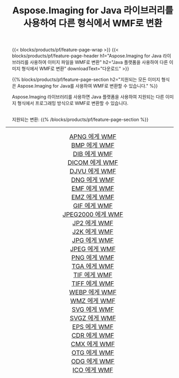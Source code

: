 ﻿---
title: Aspose.Imaging for Java 라이브러리를 사용하여 다른 형식에서 WMF로 변환 
weight: 3920
url: /ko/java/conversion/to/wmf 
lang: ko
langdirlevel: 2
locales: zh-hans,ja,it,ru,de,es,fr,nl,id,lt,pl,pt,vi,tr,ko,zh-hant,ar,hi,th,sv,cs,uk,he
description: Aspose.Imaging을 사용하면 Java를 사용하여 다른 형식에서 WMF로 변환할 수 있습니다.
---

{{< blocks/products/pf/feature-page-wrap >}}
{{< blocks/products/pf/feature-page-header h1="Aspose.Imaging for Java 라이브러리를 사용하여 이미지 파일을 WMF로 변환" h2="Java 플랫폼을 사용하여 다른 이미지 형식에서 WMF로 변환" downloadText="다운로드" >}}


{{% blocks/products/pf/feature-page-section  h2="지원되는 모든 이미지 형식은 Aspose.Imaging for Java를 사용하여 WMF로 변환할 수 있습니다." %}}
<p align=justify>Aspose.Imaging 라이브러리를 사용하면 Java 플랫폼을 사용하여 지원되는 다른 이미지 형식에서 프로그래밍 방식으로 WMF로 변환할 수 있습니다.</p>
<br/>
지원되는 변환:
{{% /blocks/products/pf/feature-page-section %}}
<div class="container-fluid productfamilypage bg-gray">
    <div class="convertypes bg-gray agp-content section">
        <div class="container">
		<hr style="margin-left:-20px;"/>
		<div class="row other-converters" style="gap: 10px;font-size: 19px;text-align:center;">
		    <div class='col-md-2 other-converter remove-lp remove-rp'><a href="/imaging/ko/java/conversion/apng-to-wmf" style="padding:15px;">APNG 에게 WMF</a></div>
<div class='col-md-2 other-converter remove-lp remove-rp'><a href="/imaging/ko/java/conversion/bmp-to-wmf" style="padding:15px;">BMP 에게 WMF</a></div>
<div class='col-md-2 other-converter remove-lp remove-rp'><a href="/imaging/ko/java/conversion/dib-to-wmf" style="padding:15px;">DIB 에게 WMF</a></div>
<div class='col-md-2 other-converter remove-lp remove-rp'><a href="/imaging/ko/java/conversion/dicom-to-wmf" style="padding:15px;">DICOM 에게 WMF</a></div>
<div class='col-md-2 other-converter remove-lp remove-rp'><a href="/imaging/ko/java/conversion/djvu-to-wmf" style="padding:15px;">DJVU 에게 WMF</a></div>
<div class='col-md-2 other-converter remove-lp remove-rp'><a href="/imaging/ko/java/conversion/dng-to-wmf" style="padding:15px;">DNG 에게 WMF</a></div>
<div class='col-md-2 other-converter remove-lp remove-rp'><a href="/imaging/ko/java/conversion/emf-to-wmf" style="padding:15px;">EMF 에게 WMF</a></div>
<div class='col-md-2 other-converter remove-lp remove-rp'><a href="/imaging/ko/java/conversion/emz-to-wmf" style="padding:15px;">EMZ 에게 WMF</a></div>
<div class='col-md-2 other-converter remove-lp remove-rp'><a href="/imaging/ko/java/conversion/gif-to-wmf" style="padding:15px;">GIF 에게 WMF</a></div>
<div class='col-md-2 other-converter remove-lp remove-rp'><a href="/imaging/ko/java/conversion/jpeg2000-to-wmf" style="padding:15px;">JPEG2000 에게 WMF</a></div>
<div class='col-md-2 other-converter remove-lp remove-rp'><a href="/imaging/ko/java/conversion/jp2-to-wmf" style="padding:15px;">JP2 에게 WMF</a></div>
<div class='col-md-2 other-converter remove-lp remove-rp'><a href="/imaging/ko/java/conversion/j2k-to-wmf" style="padding:15px;">J2K 에게 WMF</a></div>
<div class='col-md-2 other-converter remove-lp remove-rp'><a href="/imaging/ko/java/conversion/jpg-to-wmf" style="padding:15px;">JPG 에게 WMF</a></div>
<div class='col-md-2 other-converter remove-lp remove-rp'><a href="/imaging/ko/java/conversion/jpeg-to-wmf" style="padding:15px;">JPEG 에게 WMF</a></div>
<div class='col-md-2 other-converter remove-lp remove-rp'><a href="/imaging/ko/java/conversion/png-to-wmf" style="padding:15px;">PNG 에게 WMF</a></div>
<div class='col-md-2 other-converter remove-lp remove-rp'><a href="/imaging/ko/java/conversion/tga-to-wmf" style="padding:15px;">TGA 에게 WMF</a></div>
<div class='col-md-2 other-converter remove-lp remove-rp'><a href="/imaging/ko/java/conversion/tif-to-wmf" style="padding:15px;">TIF 에게 WMF</a></div>
<div class='col-md-2 other-converter remove-lp remove-rp'><a href="/imaging/ko/java/conversion/tiff-to-wmf" style="padding:15px;">TIFF 에게 WMF</a></div>
<div class='col-md-2 other-converter remove-lp remove-rp'><a href="/imaging/ko/java/conversion/webp-to-wmf" style="padding:15px;">WEBP 에게 WMF</a></div>
<div class='col-md-2 other-converter remove-lp remove-rp'><a href="/imaging/ko/java/conversion/wmz-to-wmf" style="padding:15px;">WMZ 에게 WMF</a></div>
<div class='col-md-2 other-converter remove-lp remove-rp'><a href="/imaging/ko/java/conversion/svg-to-wmf" style="padding:15px;">SVG 에게 WMF</a></div>
<div class='col-md-2 other-converter remove-lp remove-rp'><a href="/imaging/ko/java/conversion/svgz-to-wmf" style="padding:15px;">SVGZ 에게 WMF</a></div>
<div class='col-md-2 other-converter remove-lp remove-rp'><a href="/imaging/ko/java/conversion/eps-to-wmf" style="padding:15px;">EPS 에게 WMF</a></div>
<div class='col-md-2 other-converter remove-lp remove-rp'><a href="/imaging/ko/java/conversion/cdr-to-wmf" style="padding:15px;">CDR 에게 WMF</a></div>
<div class='col-md-2 other-converter remove-lp remove-rp'><a href="/imaging/ko/java/conversion/cmx-to-wmf" style="padding:15px;">CMX 에게 WMF</a></div>
<div class='col-md-2 other-converter remove-lp remove-rp'><a href="/imaging/ko/java/conversion/otg-to-wmf" style="padding:15px;">OTG 에게 WMF</a></div>
<div class='col-md-2 other-converter remove-lp remove-rp'><a href="/imaging/ko/java/conversion/odg-to-wmf" style="padding:15px;">ODG 에게 WMF</a></div>
<div class='col-md-2 other-converter remove-lp remove-rp'><a href="/imaging/ko/java/conversion/ico-to-wmf" style="padding:15px;">ICO 에게 WMF</a></div>
                </div>
        </div>
    </div>
</div>
<br/>

